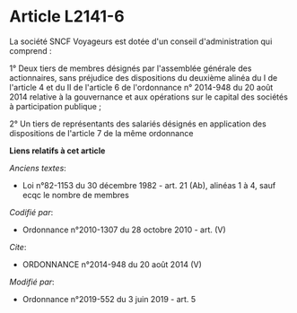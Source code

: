 # Article L2141-6

La société SNCF Voyageurs est dotée d'un conseil d'administration qui comprend : 

1° Deux tiers de membres désignés par l'assemblée générale des actionnaires, sans préjudice des dispositions du deuxième
alinéa du I de l'article 4 et du II de l'article 6 de l'ordonnance n° 2014-948 du 20 août 2014 relative à la gouvernance et
aux opérations sur le capital des sociétés à participation publique ; 

2° Un tiers de représentants des salariés désignés en application des dispositions de l'article 7 de la même ordonnance

**Liens relatifs à cet article**

_Anciens textes_:

  - Loi n°82-1153 du 30 décembre 1982 - art. 21 (Ab), alinéas 1 à 4, sauf ecqc le nombre de membres

_Codifié par_:

  - Ordonnance n°2010-1307 du 28 octobre 2010 - art. (V)

_Cite_:

  - ORDONNANCE n°2014-948 du 20 août 2014 (V)

_Modifié par_:

  - Ordonnance n°2019-552 du 3 juin 2019 - art. 5
